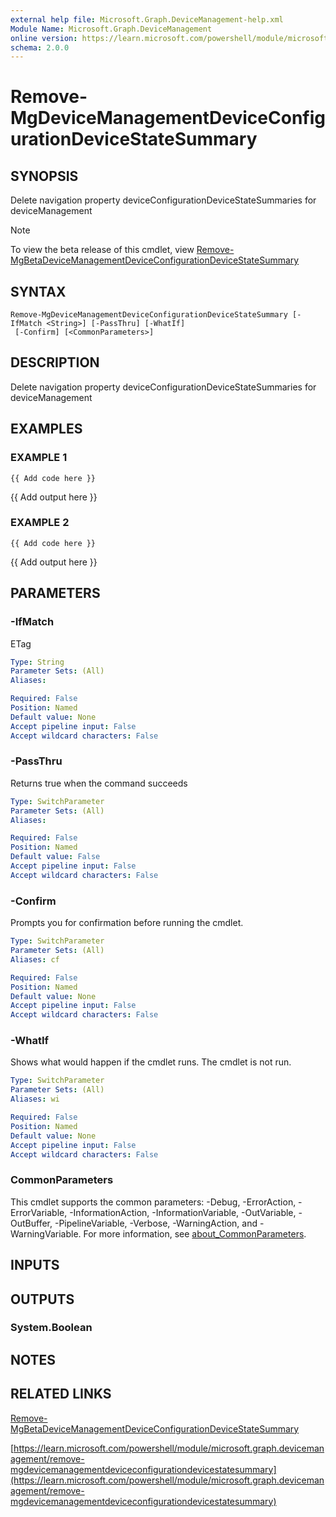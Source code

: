 ```yaml
---
external help file: Microsoft.Graph.DeviceManagement-help.xml
Module Name: Microsoft.Graph.DeviceManagement
online version: https://learn.microsoft.com/powershell/module/microsoft.graph.devicemanagement/remove-mgdevicemanagementdeviceconfigurationdevicestatesummary
schema: 2.0.0
---
```


# Remove-MgDeviceManagementDeviceConfigurationDeviceStateSummary

## SYNOPSIS
Delete navigation property deviceConfigurationDeviceStateSummaries for deviceManagement

> [!NOTE]
> To view the beta release of this cmdlet, view [Remove-MgBetaDeviceManagementDeviceConfigurationDeviceStateSummary](/powershell/module/Microsoft.Graph.Beta.DeviceManagement/Remove-MgBetaDeviceManagementDeviceConfigurationDeviceStateSummary?view=graph-powershell-beta)

## SYNTAX

```
Remove-MgDeviceManagementDeviceConfigurationDeviceStateSummary [-IfMatch <String>] [-PassThru] [-WhatIf]
 [-Confirm] [<CommonParameters>]
```

## DESCRIPTION
Delete navigation property deviceConfigurationDeviceStateSummaries for deviceManagement

## EXAMPLES

### EXAMPLE 1
```
{{ Add code here }}
```

{{ Add output here }}

### EXAMPLE 2
```
{{ Add code here }}
```

{{ Add output here }}

## PARAMETERS

### -IfMatch
ETag

```yaml
Type: String
Parameter Sets: (All)
Aliases:

Required: False
Position: Named
Default value: None
Accept pipeline input: False
Accept wildcard characters: False
```

### -PassThru
Returns true when the command succeeds

```yaml
Type: SwitchParameter
Parameter Sets: (All)
Aliases:

Required: False
Position: Named
Default value: False
Accept pipeline input: False
Accept wildcard characters: False
```

### -Confirm
Prompts you for confirmation before running the cmdlet.

```yaml
Type: SwitchParameter
Parameter Sets: (All)
Aliases: cf

Required: False
Position: Named
Default value: None
Accept pipeline input: False
Accept wildcard characters: False
```

### -WhatIf
Shows what would happen if the cmdlet runs.
The cmdlet is not run.

```yaml
Type: SwitchParameter
Parameter Sets: (All)
Aliases: wi

Required: False
Position: Named
Default value: None
Accept pipeline input: False
Accept wildcard characters: False
```

### CommonParameters
This cmdlet supports the common parameters: -Debug, -ErrorAction, -ErrorVariable, -InformationAction, -InformationVariable, -OutVariable, -OutBuffer, -PipelineVariable, -Verbose, -WarningAction, and -WarningVariable. For more information, see [about_CommonParameters](http://go.microsoft.com/fwlink/?LinkID=113216).

## INPUTS

## OUTPUTS

### System.Boolean
## NOTES

## RELATED LINKS
[Remove-MgBetaDeviceManagementDeviceConfigurationDeviceStateSummary](/powershell/module/Microsoft.Graph.Beta.DeviceManagement/Remove-MgBetaDeviceManagementDeviceConfigurationDeviceStateSummary?view=graph-powershell-beta)

[https://learn.microsoft.com/powershell/module/microsoft.graph.devicemanagement/remove-mgdevicemanagementdeviceconfigurationdevicestatesummary](https://learn.microsoft.com/powershell/module/microsoft.graph.devicemanagement/remove-mgdevicemanagementdeviceconfigurationdevicestatesummary)


